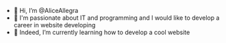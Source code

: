 - 👋 Hi, I’m @AliceAllegra
- 👀 I'm passionate about IT and programming and I would like to develop a career in website developing
- 🌱 Indeed, I’m currently learning how to develop a cool website



